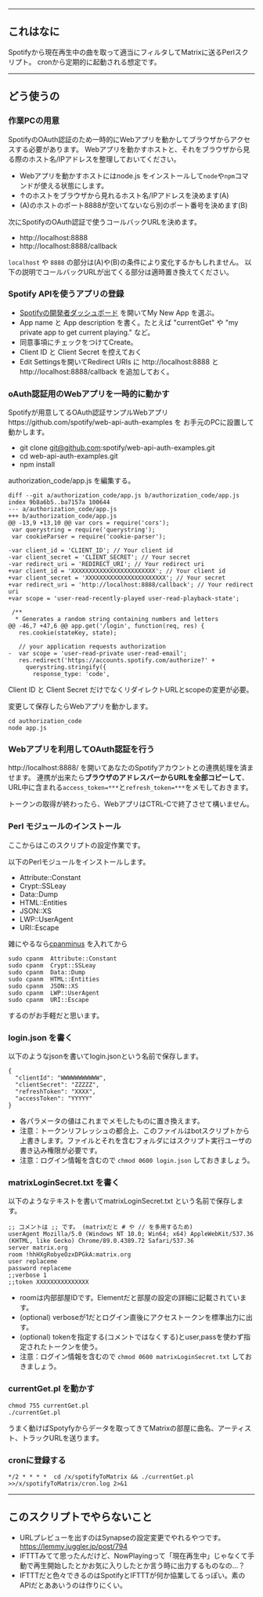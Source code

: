 
----
## これはなに

Spotifyから現在再生中の曲を取って適当にフィルタしてMatrixに送るPerlスクリプト。
cronから定期的に起動される想定です。

----
## どう使うの

### 作業PCの用意

SpotifyのOAuth認証のため一時的にWebアプリを動かしてブラウザからアクセスする必要があります。
Webアプリを動かすホストと、それをブラウザから見る際のホスト名/IPアドレスを整理しておいてください。

- Webアプリを動かすホストにはnode.js をインストールして`node`や`npm`コマンドが使える状態にします。
- ↑のホストをブラウザから見れるホスト名/IPアドレスを決めます(A)
- (A)のホストのポート8888が空いてないなら別のポート番号を決めます(B)

次にSpotifyのOAuth認証で使うコールバックURLを決めます。

- http://localhost:8888 
- http://localhost:8888/callback

`localhost` や `8888` の部分は(A)や(B)の条件により変化するかもしれません。
以下の説明でコールバックURLが出てくる部分は適時置き換えてください。


### Spotify APIを使うアプリの登録
- [Spotifyの開発者ダッシュボード](https://developer.spotify.com/dashboard/applications) を開いてMy New App を選ぶ。
- App name と App description を書く。たとえば "currentGet" や "my private app to get current playing." など。
- 同意事項にチェックをつけてCreate。
- Client ID と Client Secret を控えておく
- Edit Settingsを開いてRedirect URIs に http://localhost:8888 と http://localhost:8888/callback を追加しておく。

### oAuth認証用のWebアプリを一時的に動かす

Spotifyが用意してるOAuth認証サンプルWebアプリhttps://github.com/spotify/web-api-auth-examples を
お手元のPCに設置して動かします。

- git clone git@github.com:spotify/web-api-auth-examples.git
- cd web-api-auth-examples.git
- npm install

authorization_code/app.js を編集する。

```
diff --git a/authorization_code/app.js b/authorization_code/app.js
index 9b8a6b5..ba7157a 100644
--- a/authorization_code/app.js
+++ b/authorization_code/app.js
@@ -13,9 +13,10 @@ var cors = require('cors');
 var querystring = require('querystring');
 var cookieParser = require('cookie-parser');

-var client_id = 'CLIENT_ID'; // Your client id
-var client_secret = 'CLIENT_SECRET'; // Your secret
-var redirect_uri = 'REDIRECT_URI'; // Your redirect uri
+var client_id = 'XXXXXXXXXXXXXXXXXXXXXXXX'; // Your client id
+var client_secret = 'XXXXXXXXXXXXXXXXXXXXXXX'; // Your secret
+var redirect_uri = 'http://localhost:8888/callback'; // Your redirect uri
+var scope = 'user-read-recently-played user-read-playback-state';

 /**
  * Generates a random string containing numbers and letters
@@ -46,7 +47,6 @@ app.get('/login', function(req, res) {
   res.cookie(stateKey, state);

   // your application requests authorization
-  var scope = 'user-read-private user-read-email';
   res.redirect('https://accounts.spotify.com/authorize?' +
     querystring.stringify({
       response_type: 'code',
```

Client ID と Client Secret だけでなくリダイレクトURLとscopeの変更が必要。

変更して保存したらWebアプリを動かします。
```
cd authorization_code
node app.js
```

### Webアプリを利用してOAuth認証を行う

http://localhost:8888/ を開いてあなたのSpotifyアカウントとの連携処理を済ませます。
連携が出来たら**ブラウザのアドレスバーからURLを全部コピーして**、URL中に含まれる`access_token=***`と`refresh_token=***`をメモしておきます。

トークンの取得が終わったら、WebアプリはCTRL-Cで終了させて構いません。

### Perl モジュールのインストール

ここからはこのスクリプトの設定作業です。

以下のPerlモジュールをインストールします。

- Attribute::Constant
- Crypt::SSLeay
- Data::Dump
- HTML::Entities
- JSON::XS
- LWP::UserAgent
- URI::Escape

雑にやるなら[cpanminus](https://metacpan.org/pod/App::cpanminus) を入れてから
```
sudo cpanm  Attribute::Constant
sudo cpanm  Crypt::SSLeay
sudo cpanm  Data::Dump
sudo cpanm  HTML::Entities
sudo cpanm  JSON::XS
sudo cpanm  LWP::UserAgent
sudo cpanm  URI::Escape
```
するのがお手軽だと思います。

### login.json を書く

以下のようなjsonを書いてlogin.jsonという名前で保存します。

```
{
  "clientId": "WWWWWWWWWWW",
  "clientSecret": "ZZZZZ",
  "refreshToken": "XXXX",
  "accessToken": "YYYYY"
}
```

- 各パラメータの値はこれまでメモしたものに置き換えます。
- 注意：トークンリフレッシュの都合上、このファイルはbotスクリプトから上書きします。ファイルとそれを含むフォルダにはスクリプト実行ユーザの書き込み権限が必要です。
- 注意：ログイン情報を含むので `chmod 0600 login.json` しておきましょう。

### matrixLoginSecret.txt を書く

以下のようなテキストを書いてmatrixLoginSecret.txt という名前で保存します。

```
;; コメントは ;; です。 (matrixだと # や // を多用するため)
userAgent Mozilla/5.0 (Windows NT 10.0; Win64; x64) AppleWebKit/537.36 (KHTML, like Gecko) Chrome/89.0.4389.72 Safari/537.36
server matrix.org
room !hhHXgRobyeOzxDPGkA:matrix.org
user replaceme
password replaceme
;;verbose 1
;;token XXXXXXXXXXXXXXX
```

- roomは内部部屋IDです。Elementだと部屋の設定の詳細に記載されています。
- (optional) verboseが1だとログイン直後にアクセストークンを標準出力に出す。
- (optional) tokenを指定する(コメントではなくする)とuser,passを使わず指定されたトークンを使う。
- 注意：ログイン情報を含むので `chmod 0600 matrixLoginSecret.txt` しておきましょう。

### currentGet.pl を動かす

```
chmod 755 currentGet.pl
./currentGet.pl
```

うまく動けばSpotyfyからデータを取ってきてMatrixの部屋に曲名、アーティスト、トラックURLを送ります。

### cronに登録する

```
*/2 * * * *  cd /x/spotifyToMatrix && ./currentGet.pl >>/x/spotifyToMatrix/cron.log 2>&1
```

----
## このスクリプトでやらないこと

- URLプレビューを出すのはSynapseの設定変更でやれるやつです。 https://lemmy.juggler.jp/post/794
- IFTTTみてて思ったんだけど、NowPlayingって「現在再生中」じゃなくて手動で再生開始したとかお気に入りしたとか言う時に出力するものなの…？
- IFTTTだと色々できるのはSpotifyとIFTTTが何か協業してるっぽい。素のAPIだとああいうのは作りにくい。
